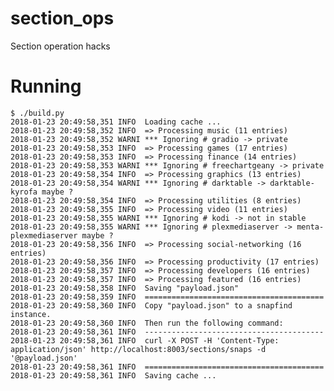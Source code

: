 # section_ops
Section operation hacks


# Running

    $ ./build.py
    2018-01-23 20:49:58,351 INFO  Loading cache ...
    2018-01-23 20:49:58,352 INFO  => Processing music (11 entries)
    2018-01-23 20:49:58,352 WARNI *** Ignoring # gradio -> private
    2018-01-23 20:49:58,353 INFO  => Processing games (17 entries)
    2018-01-23 20:49:58,353 INFO  => Processing finance (14 entries)
    2018-01-23 20:49:58,353 WARNI *** Ignoring # freechartgeany -> private
    2018-01-23 20:49:58,354 INFO  => Processing graphics (13 entries)
    2018-01-23 20:49:58,354 WARNI *** Ignoring # darktable -> darktable-kyrofa maybe ?
    2018-01-23 20:49:58,354 INFO  => Processing utilities (8 entries)
    2018-01-23 20:49:58,355 INFO  => Processing video (11 entries)
    2018-01-23 20:49:58,355 WARNI *** Ignoring # kodi -> not in stable
    2018-01-23 20:49:58,355 WARNI *** Ignoring # plexmediaserver -> menta-plexmediaserver maybe ?
    2018-01-23 20:49:58,356 INFO  => Processing social-networking (16 entries)
    2018-01-23 20:49:58,356 INFO  => Processing productivity (17 entries)
    2018-01-23 20:49:58,357 INFO  => Processing developers (16 entries)
    2018-01-23 20:49:58,357 INFO  => Processing featured (16 entries)
    2018-01-23 20:49:58,358 INFO  Saving "payload.json"
    2018-01-23 20:49:58,359 INFO  ========================================
    2018-01-23 20:49:58,360 INFO  Copy "payload.json" to a snapfind instance.
    2018-01-23 20:49:58,360 INFO  Then run the following command:
    2018-01-23 20:49:58,361 INFO  ----------------------------------------
    2018-01-23 20:49:58,361 INFO  curl -X POST -H 'Content-Type: application/json' http://localhost:8003/sections/snaps -d '@payload.json'
    2018-01-23 20:49:58,361 INFO  ========================================
    2018-01-23 20:49:58,361 INFO  Saving cache ...
